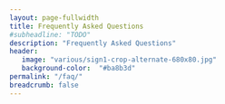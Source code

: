 ```yaml
---
layout: page-fullwidth
title: Frequently Asked Questions
#subheadline: "TODO"
description: "Frequently Asked Questions"
header:
   image: "various/sign1-crop-alternate-680x80.jpg"
   background-color:  "#ba8b3d"
permalink: "/faq/"
breadcrumb: false
---
```

